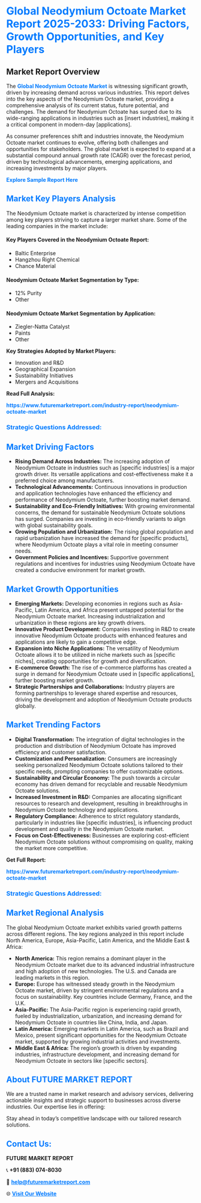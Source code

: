 <h1 style="color: #007BFF;">Global Neodymium Octoate Market Report 2025-2033: Driving Factors, Growth Opportunities, and Key Players</h1>

<section id="overview">
<h2>Market Report Overview</h2>
<p>The <a href="https://www.futuremarketreport.com/industry-report/neodymium-octoate-market" style="color: #007BFF; text-decoration: none;"><strong>Global Neodymium Octoate Market</strong></a> is witnessing significant growth, driven by increasing demand across various industries. This report delves into the key aspects of the Neodymium Octoate market, providing a comprehensive analysis of its current status, future potential, and challenges. The demand for Neodymium Octoate has surged due to its wide-ranging applications in industries such as [insert industries], making it a critical component in modern-day [applications].</p>
<p>As consumer preferences shift and industries innovate, the Neodymium Octoate market continues to evolve, offering both challenges and opportunities for stakeholders. The global market is expected to expand at a substantial compound annual growth rate (CAGR) over the forecast period, driven by technological advancements, emerging applications, and increasing investments by major players.</p>
</section>

<section id="overview">
<p><a href="https://www.futuremarketreport.com/request-sample/reportId=47049" style="color: #007BFF; text-decoration: none;"><strong>Explore Sample Report Here</strong></a></p>
</section>

<section id="key-players">
<h2 style="color: #007BFF;">Market Key Players Analysis</h2>
<p>The Neodymium Octoate market is characterized by intense competition among key players striving to capture a larger market share. Some of the leading companies in the market include:</p>
<h4>Key Players Covered in the Neodymium Octoate Report:</h4>
<ul><li>Baltic Enterprise</li><li>Hangzhou Right Chemical</li><li>Chance Material</li></ul>
<h4>Neodymium Octoate Market Segmentation by Type:</h4>
<ul><li>12% Purity</li><li>Other</li></ul>

<h4>Neodymium Octoate Market Segmentation by Application:</h4>
<ul><li>Ziegler-Natta Catalyst</li><li>Paints</li><li>Other</li></ul>
<p><strong>Key Strategies Adopted by Market Players:</strong></p>
<ul>
<li>Innovation and R&D</li>
<li>Geographical Expansion</li>
<li>Sustainability Initiatives</li>
<li>Mergers and Acquisitions</li>
</ul>
</section>

<section>
<p><strong>Read Full Analysis: </strong></p><a href="https://www.futuremarketreport.com/industry-report/neodymium-octoate-market" style="color: #007BFF; text-decoration: none;"><strong>https://www.futuremarketreport.com/industry-report/neodymium-octoate-market</strong></a>
<h3 style="color: #007BFF;">Strategic Questions Addressed:</h3>
</section>

<section id="driving-factors">
<h2 style="color: #007BFF;">Market Driving Factors</h2>
<ul>
<li><strong>Rising Demand Across Industries:</strong> The increasing adoption of Neodymium Octoate in industries such as [specific industries] is a major growth driver. Its versatile applications and cost-effectiveness make it a preferred choice among manufacturers.</li>
<li><strong>Technological Advancements:</strong> Continuous innovations in production and application technologies have enhanced the efficiency and performance of Neodymium Octoate, further boosting market demand.</li>
<li><strong>Sustainability and Eco-Friendly Initiatives:</strong> With growing environmental concerns, the demand for sustainable Neodymium Octoate solutions has surged. Companies are investing in eco-friendly variants to align with global sustainability goals.</li>
<li><strong>Growing Population and Urbanization:</strong> The rising global population and rapid urbanization have increased the demand for [specific products], where Neodymium Octoate plays a vital role in meeting consumer needs.</li>
<li><strong>Government Policies and Incentives:</strong> Supportive government regulations and incentives for industries using Neodymium Octoate have created a conducive environment for market growth.</li>
</ul>
</section>

<section id="growth-opportunities">
<h2 style="color: #007BFF;">Market Growth Opportunities</h2>
<ul>
<li><strong>Emerging Markets:</strong> Developing economies in regions such as Asia-Pacific, Latin America, and Africa present untapped potential for the Neodymium Octoate market. Increasing industrialization and urbanization in these regions are key growth drivers.</li>
<li><strong>Innovative Product Development:</strong> Companies investing in R&D to create innovative Neodymium Octoate products with enhanced features and applications are likely to gain a competitive edge.</li>
<li><strong>Expansion into Niche Applications:</strong> The versatility of Neodymium Octoate allows it to be utilized in niche markets such as [specific niches], creating opportunities for growth and diversification.</li>
<li><strong>E-commerce Growth:</strong> The rise of e-commerce platforms has created a surge in demand for Neodymium Octoate used in [specific applications], further boosting market growth.</li>
<li><strong>Strategic Partnerships and Collaborations:</strong> Industry players are forming partnerships to leverage shared expertise and resources, driving the development and adoption of Neodymium Octoate products globally.</li>
</ul>
</section>

<section id="trending-factors">
<h2 style="color: #007BFF;">Market Trending Factors</h2>
<ul>
<li><strong>Digital Transformation:</strong> The integration of digital technologies in the production and distribution of Neodymium Octoate has improved efficiency and customer satisfaction.</li>
<li><strong>Customization and Personalization:</strong> Consumers are increasingly seeking personalized Neodymium Octoate solutions tailored to their specific needs, prompting companies to offer customizable options.</li>
<li><strong>Sustainability and Circular Economy:</strong> The push towards a circular economy has driven demand for recyclable and reusable Neodymium Octoate solutions.</li>
<li><strong>Increased Investment in R&D:</strong> Companies are allocating significant resources to research and development, resulting in breakthroughs in Neodymium Octoate technology and applications.</li>
<li><strong>Regulatory Compliance:</strong> Adherence to strict regulatory standards, particularly in industries like [specific industries], is influencing product development and quality in the Neodymium Octoate market.</li>
<li><strong>Focus on Cost-Effectiveness:</strong> Businesses are exploring cost-efficient Neodymium Octoate solutions without compromising on quality, making the market more competitive.</li>
</ul>
</section>

<section>
<p><strong>Get Full Report: </strong></p><a href="https://www.futuremarketreport.com/industry-report/neodymium-octoate-market" style="color: #007BFF; text-decoration: none;"><strong>https://www.futuremarketreport.com/industry-report/neodymium-octoate-market</strong></a>
<h3 style="color: #007BFF;">Strategic Questions Addressed:</h3>
</section>


<section id="regional-analysis">
<h2 style="color: #007BFF;">Market Regional Analysis</h2>
<p>The global Neodymium Octoate market exhibits varied growth patterns across different regions. The key regions analyzed in this report include North America, Europe, Asia-Pacific, Latin America, and the Middle East & Africa:</p>
<ul>
<li><strong>North America:</strong> This region remains a dominant player in the Neodymium Octoate market due to its advanced industrial infrastructure and high adoption of new technologies. The U.S. and Canada are leading markets in this region.</li>
<li><strong>Europe:</strong> Europe has witnessed steady growth in the Neodymium Octoate market, driven by stringent environmental regulations and a focus on sustainability. Key countries include Germany, France, and the U.K.</li>
<li><strong>Asia-Pacific:</strong> The Asia-Pacific region is experiencing rapid growth, fueled by industrialization, urbanization, and increasing demand for Neodymium Octoate in countries like China, India, and Japan.</li>
<li><strong>Latin America:</strong> Emerging markets in Latin America, such as Brazil and Mexico, present significant opportunities for the Neodymium Octoate market, supported by growing industrial activities and investments.</li>
<li><strong>Middle East & Africa:</strong> The region’s growth is driven by expanding industries, infrastructure development, and increasing demand for Neodymium Octoate in sectors like [specific sectors].</li>
</ul>
</section>

<footer>
<h2 style="color: #007BFF;">About FUTURE MARKET REPORT</h2>
<p>We are a trusted name in market research and advisory services, delivering actionable insights and strategic support to businesses across diverse industries. Our expertise lies in offering:</p>

<p>Stay ahead in today’s competitive landscape with our tailored research solutions.</p>

<h2 style="color: #007BFF;">Contact Us:</h2>
<p><strong>FUTURE MARKET REPORT</strong></p>
<p>📞 <strong>+91 (883) 074-8030</strong></p>
<p>📧 <strong><a href="mailto:help@futuremarketreport.com" style="color: #007BFF;">help@futuremarketreport.com</a></strong></p>
<p>🌐 <strong><a href="https://www.futuremarketreport.com/" style="color: #007BFF;">Visit Our Website</a></strong></p>
</footer>